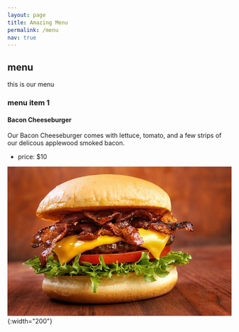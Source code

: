 ```yaml
---
layout: page
title: Amazing Menu
permalink: /menu
nav: true
---
```


## menu

this is our menu


### menu item 1

#### Bacon Cheeseburger
Our Bacon Cheeseburger comes with lettuce, tomato, and a few strips of our delicous applewood smoked bacon. 

- price: $10

![lettuce](assets/images/Bacon_Cheeseburger.JPG){:width="200"}
